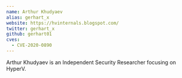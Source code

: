```yaml
---
name: Arthur Khudyaev
alias: gerhart_x
website: https://hvinternals.blogspot.com/
twitter: gerhart_x
github: gerhart01
cves:
  - CVE-2020-0890
---
```

Arthur Khudyaev is an Independent Security Researcher focusing on HyperV.
